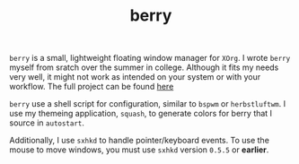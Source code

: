 <div align='center'>
    <h1>berry</h1><br>
</div>

`berry` is a small, lightweight floating window manager for `XOrg`.
I wrote `berry` myself from sratch over the summer in college.
Although it fits my needs very well, it might not work as intended on your system
or with your workflow. The full project can be found [here](https://github.com/JLErvin/berry) 

`berry` use a shell script for configuration, similar to `bspwm` or `herbstluftwm`.
I use my themeing application, `squash`, to generate colors for berry that I source in `autostart`.

Additionally, I use `sxhkd` to handle pointer/keyboard events.
To use the mouse to move windows, you must use `sxhkd` version `0.5.5` or **earlier**.
